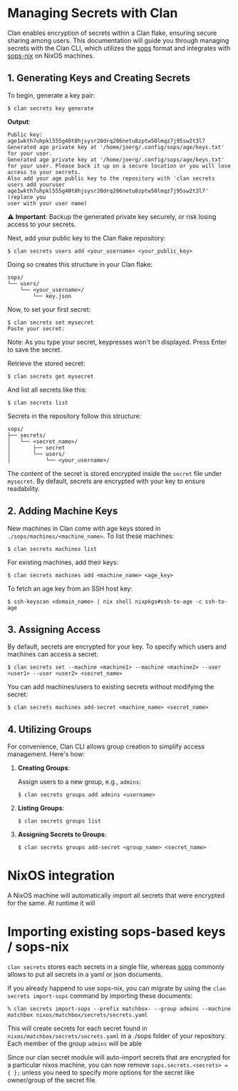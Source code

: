 # Managing Secrets with Clan

Clan enables encryption of secrets within a Clan flake, ensuring secure sharing among users.
This documentation will guide you through managing secrets with the Clan CLI,
which utilizes the [sops](https://github.com/getsops/sops) format and
integrates with [sops-nix](https://github.com/Mic92/sops-nix) on NixOS machines.

## 1. Generating Keys and Creating Secrets

To begin, generate a key pair:

```console
$ clan secrets key generate
```

**Output**:

```
Public key: age1wkth7uhpkl555g40t8hjsysr20drq286netu8zptw50lmqz7j95sw2t3l7
Generated age private key at '/home/joerg/.config/sops/age/keys.txt' for your user.
Generated age private key at '/home/joerg/.config/sops/age/keys.txt' for your user. Please back it up on a secure location or you will lose access to your secrets.
Also add your age public key to the repository with 'clan secrets users add youruser age1wkth7uhpkl555g40t8hjsysr20drq286netu8zptw50lmqz7j95sw2t3l7' (replace you
user with your user name)
```

⚠️ **Important**: Backup the generated private key securely, or risk losing access to your secrets.

Next, add your public key to the Clan flake repository:

```console
$ clan secrets users add <your_username> <your_public_key>
```

Doing so creates this structure in your Clan flake:

```
sops/
└── users/
    └── <your_username>/
        └── key.json
```

Now, to set your first secret:

```console
$ clan secrets set mysecret
Paste your secret:
```

Note: As you type your secret, keypresses won't be displayed. Press Enter to save the secret.

Retrieve the stored secret:

```console
$ clan secrets get mysecret
```

And list all secrets like this:

```console
$ clan secrets list
```

Secrets in the repository follow this structure:

```
sops/
├── secrets/
│   └── <secret_name>/
│       ├── secret
│       └── users/
│           └── <your_username>/
```

The content of the secret is stored encrypted inside the `secret` file under `mysecret`.
By default, secrets are encrypted with your key to ensure readability.

## 2. Adding Machine Keys

New machines in Clan come with age keys stored in `./sops/machines/<machine_name>`. To list these machines:

```console
$ clan secrets machines list
```

For existing machines, add their keys:

```console
$ clan secrets machines add <machine_name> <age_key>
```

To fetch an age key from an SSH host key:

```console
$ ssh-keyscan <domain_name> | nix shell nixpkgs#ssh-to-age -c ssh-to-age
```

## 3. Assigning Access

By default, secrets are encrypted for your key. To specify which users and machines can access a secret:

```console
$ clan secrets set --machine <machine1> --machine <machine2> --user <user1> --user <user2> <secret_name>
```

You can add machines/users to existing secrets without modifying the secret:

```console
$ clan secrets machines add-secret <machine_name> <secret_name>
```

## 4. Utilizing Groups

For convenience, Clan CLI allows group creation to simplify access management. Here's how:

1. **Creating Groups**:

   Assign users to a new group, e.g., `admins`:

   ```console
   $ clan secrets groups add admins <username>
   ```

2. **Listing Groups**:

   ```console
   $ clan secrets groups list
   ```

3. **Assigning Secrets to Groups**:

   ```console
   $ clan secrets groups add-secret <group_name> <secret_name>
   ```

# NixOS integration

A NixOS machine will automatically import all secrets that were encrypted for the same.
At runtime it will

# Importing existing sops-based keys / sops-nix

`clan secrets` stores each secrets in a single file, whereas [sops](https://github.com/Mic92/sops-nix)
commonly allows to put all secrets in a yaml or json documents.

If you already happend to use sops-nix, you can migrate by using the `clan secrets import-sops` command by importing these documents:

```console
% clan secrets import-sops --prefix matchbox- --group admins --machine matchbox nixos/matchbox/secrets/secrets.yaml
```

This will create secrets for each secret found in `nixos/matchbox/secrets/secrets.yaml` in a ./sops folder of your repository.
Each member of the group `admins` will be able

Since our clan secret module will auto-import secrets that are encrypted for a particular nixos machine,
you can now remove `sops.secrets.<secrets> = { };` unless you need to specify more options for the secret like owner/group of the secret file.
